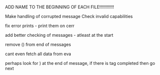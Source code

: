 
ADD NAME TO THE BEGINNING OF EACH FILE!!!!!!!!!!!!

Make handling of corrupted message
Check invalid capabilities


fix error prints - print them  on cerr

add better checking of messages - atleast at the start

remove () from end of messages

cant even fetch all data from eva

perhaps look for ) at the end of message, if there is tag completed then go next


